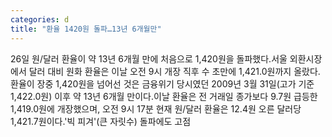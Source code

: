 ```yaml
---
categories: d
title: "환율 1420원 돌파…13년 6개월만"
---
```

26일 원/달러 환율이 약 13년 6개월 만에 처음으로 1,420원을 돌파했다.서울 외환시장에서 달러 대비 원화 환율은 이날 오전 9시 개장 직후 수 초만에 1,421.0원까지 올랐다.환율이 장중 1,420원을 넘어선 것은 금융위기 당시였던 2009년 3월 31일(고가 기준 1,422.0원) 이후 약 13년 6개월 만이다.이날 환율은 전 거래일 종가보다 9.7원 급등한 1,419.0원에 개장했으며, 오전 9시 17분 현재 원/달러 환율은 12.4원 오른 달러당 1,421.7원이다.&#39;빅 피겨&#39;(큰 자릿수) 돌파에도 고점